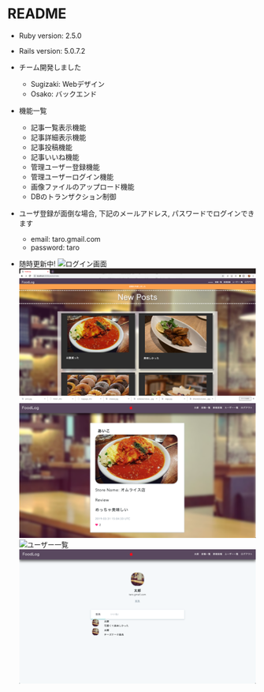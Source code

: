 # README
* Ruby version: 2.5.0
* Rails version: 5.0.7.2
* チーム開発しました
  * Sugizaki: Webデザイン
  * Osako: バックエンド

* 機能一覧
  * 記事一覧表示機能
  * 記事詳細表示機能
  * 記事投稿機能
  * 記事いいね機能
  * 管理ユーザー登録機能
  * 管理ユーザーログイン機能
  * 画像ファイルのアップロード機能
  * DBのトランザクション制御
* ユーザ登録が面倒な場合, 下記のメールアドレス, パスワードでログインできます
  * email: taro.gmail.com
  * password: taro
* 随時更新中!
![ログイン画面](/pictures/login.png)
![投稿一覧](/pictures/posts_index.png)
![投稿詳細](/pictures/posts_show.png)
![ユーザー一覧](/pictures/users_index.png)
![ユーザー詳細](/pictures/users_show.png)
